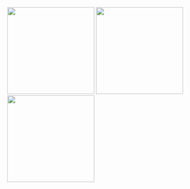 <img src="https://github.com/user-attachments/assets/f41f4c24-f3d3-43f5-806c-7bfcf98bf713" width="200" />
<img src="https://github.com/user-attachments/assets/5b8cb0c8-dacb-410c-9d65-62441500365c" width="200" />
<img src="https://github.com/user-attachments/assets/52a380df-b4b9-48fb-a4fd-656561f34dac" width="200" />

